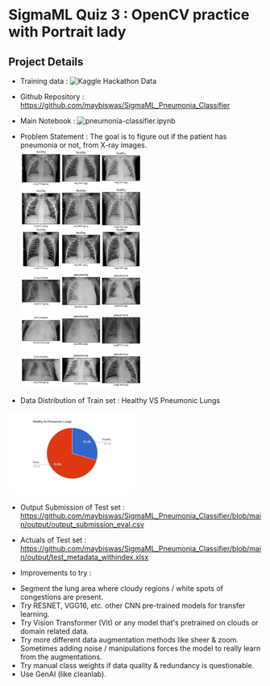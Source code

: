 SigmaML Quiz 3 : OpenCV practice with Portrait lady
===================================================

Project Details
---------------

* Training data : ![Kaggle Hackathon Data](https://www.kaggle.com/competitions/123-of-ai-presents-pneumonia-detection-from-xray)
* Github Repository : https://github.com/maybiswas/SigmaML_Pneumonia_Classifier
* Main Notebook : ![pneumonia-classifier.ipynb](https://github.com/maybiswas/SigmaML_Pneumonia_Classifier/blob/main/pneumonia-classifier.ipynb)

* Problem Statement : The goal is to figure out if the patient has pneumonia or not, from X-ray images.
  <img src="https://github.com/maybiswas/SigmaML_Pneumonia_Classifier/blob/main/input/Healthy_Lungs.png" width=50% height=50%>
  <img src="https://github.com/maybiswas/SigmaML_Pneumonia_Classifier/blob/main/input/Pneumonic_Lungs.png" width=50% height=50%>

* Data Distribution of Train set : Healthy VS Pneumonic Lungs
 <img src="https://github.com/maybiswas/SigmaML_Pneumonia_Classifier/blob/main/input/pie-chart.png" width=50% height=50%>

* Output Submission of Test set : https://github.com/maybiswas/SigmaML_Pneumonia_Classifier/blob/main/output/output_submission_eval.csv
* Actuals of Test set : https://github.com/maybiswas/SigmaML_Pneumonia_Classifier/blob/main/output/test_metadata_withindex.xlsx

* Improvements to try :
+ Segment the lung area where cloudy regions / white spots of congestions are present.
+ Try RESNET, VGG16, etc. other CNN pre-trained models for transfer learning.
+ Try Vision Transformer (Vit) or any model that's pretrained on clouds or domain related data.
+ Try more different data augmentation methods like sheer & zoom. Sometimes adding noise / manipulations forces the model to really learn from the augmentations.
+ Try manual class weights if data quality & redundancy is questionable.
+ Use GenAI (like cleanlab).
